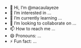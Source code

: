 - 👋 Hi, I’m @macaulayeze
- 👀 I’m interested in ...
- 🌱 I’m currently learning ...
- 💞️ I’m looking to collaborate on ...
- 📫 How to reach me ...
- 😄 Pronouns: ...
- ⚡ Fun fact: ...

<!---
macaulayeze/macaulayeze is a ✨ special ✨ repository because its `README.md` (this file) appears on your GitHub profile.
You can click the Preview link to take a look at your changes.
--->
